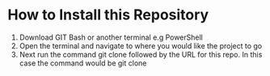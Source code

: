 # How to Install this Repository #

1. Download GIT Bash or another terminal e.g PowerShell
2. Open the terminal and navigate to where you would like the project to go
3. Next run the command git clone followed by the URL for this repo. In this case the command would be git clone
